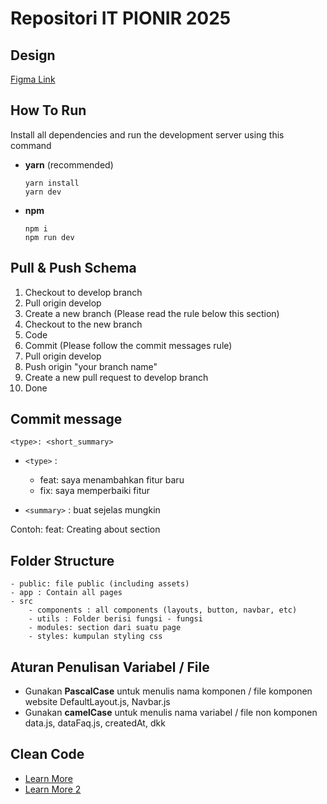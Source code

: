 # Repositori IT PIONIR 2025

## Design

[Figma Link](https://www.figma.com/design/gcOfxYx5Liimxc7BjpMhkT/Kembangku?node-id=0-1&p=f&t=0dfLYVMS0Awkchwv-0)

## How To Run

Install all dependencies and run the development server using this command

- **yarn** (recommended)

  ```
  yarn install
  yarn dev
  ```

- **npm**

  ```
  npm i
  npm run dev
  ```

## Pull & Push Schema

1. Checkout to develop branch
2. Pull origin develop
3. Create a new branch (Please read the rule below this section)
4. Checkout to the new branch
5. Code
6. Commit (Please follow the commit messages rule)
7. Pull origin develop
8. Push origin "your branch name"
9. Create a new pull request to develop branch
10. Done

## Commit message

`<type>: <short_summary>`

- `<type>` :

  - feat: saya menambahkan fitur baru
  - fix: saya memperbaiki fitur

- `<summary>` : buat sejelas mungkin

Contoh: feat: Creating about section

## Folder Structure

```
- public: file public (including assets)
- app : Contain all pages
- src
    - components : all components (layouts, button, navbar, etc)
    - utils : Folder berisi fungsi - fungsi
    - modules: section dari suatu page
    - styles: kumpulan styling css
```

## Aturan Penulisan Variabel / File

- Gunakan **PascalCase** untuk menulis nama komponen / file komponen website
  DefaultLayout.js, Navbar.js
- Gunakan **camelCase** untuk menulis nama variabel / file non komponen
  data.js, dataFaq.js, createdAt, dkk

## Clean Code

- [Learn More](https://github.com/ryanmcdermott/clean-code-javascript)
- [Learn More 2](https://gist.github.com/wojteklu/73c6914cc446146b8b533c0988cf8d29#:~:text=Code%20is%20clean%20if%20it,%2C%20changeability%2C%20extensibility%20and%20maintainability.)

